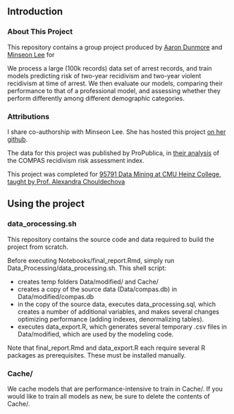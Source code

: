 ## Introduction
### About This Project
This repository contains a group project produced by [Aaron Dunmore](mailto:adunmore@andrew.cmu.edu) and [Minseon Lee](mailto:minseonl@andrew.cmu.edu) for  

We process a large (100k records) data set of arrest records, and train models predicting risk of two-year recidivism and two-year violent recidivism at time of arrest. We then evaluate our models, comparing their performance to that of a professional model, and assessing whether they perform differently among different demographic categories. 

### Attributions
I share co-authorship with Minseon Lee. She has hosted this project [on her github](github.com/mins-lee/recidivism-prediction). 

The data for this project was published by ProPublica, in [their analysis](github.com/propublica/compas-analysis) of the COMPAS recidivism risk assessment index. 

This project was completed for [95791 Data Mining at CMU Heinz College, taught by Prof. Alexandra Chouldechova](https://www.andrew.cmu.edu/user/achoulde/95791/index.html)

## Using the project

### data_orocessing.sh

This repository contains the source code and data required to build the project from scratch.

Before executing Notebooks/final_report.Rmd, simply run Data_Processing/data_processing.sh. This shell script:
   - creates temp folders Data/modified/ and Cache/
   - creates a copy of the source data (Data/compas.db) in Data/modified/compas.db
   - in the copy of the source data, executes data_processing.sql, which creates a number of additional variables, and makes several changes optimizing performance (adding indexes, denormalizing tables).
   - executes data_export.R, which generates several temporary .csv files in Data/modified, which are used by the modeling code.

Note that final_report.Rmd and data_export.R each require several R packages as prerequisites. These must be installed manually.

### Cache/
We cache models that are performance-intensive to train in Cache/. If you would like to train all models as new, be sure to delete the contents of Cache/.
